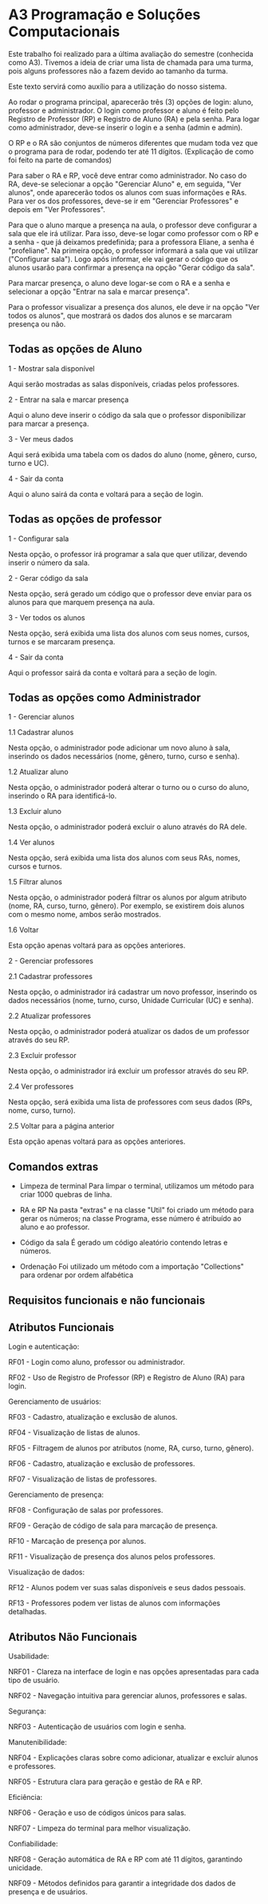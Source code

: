 
# A3 Programação e Soluções Computacionais

Este trabalho foi realizado para a última avaliação do semestre (conhecida como A3). Tivemos a ideia de criar uma lista de chamada para uma turma, pois alguns professores não a fazem devido ao tamanho da turma.

Este texto servirá como auxílio para a utilização do nosso sistema.

Ao rodar o programa principal, aparecerão três (3) opções de login: aluno, professor e administrador. O login como professor e aluno é feito pelo Registro de Professor (RP) e Registro de Aluno (RA) e pela senha. Para logar como administrador, deve-se inserir o login e a senha (admin e admin).

O RP e o RA são conjuntos de números diferentes que mudam toda vez que o programa para de rodar, podendo ter até 11 dígitos. (Explicação de como foi feito na parte de comandos)

Para saber o RA e RP, você deve entrar como administrador. No caso do RA, deve-se selecionar a opção "Gerenciar Aluno" e, em seguida, "Ver alunos", onde aparecerão todos os alunos com suas informações e RAs. Para ver os dos professores, deve-se ir em "Gerenciar Professores" e depois em "Ver Professores".

Para que o aluno marque a presença na aula, o professor deve configurar a sala que ele irá utilizar. Para isso, deve-se logar como professor com o RP e a senha - que já deixamos predefinida; para a professora Eliane, a senha é "profeliane". Na primeira opção, o professor informará a sala que vai utilizar ("Configurar sala"). Logo após informar, ele vai gerar o código que os alunos usarão para confirmar a presença na opção "Gerar código da sala".

Para marcar presença, o aluno deve logar-se com o RA e a senha e selecionar a opção "Entrar na sala e marcar presença".

Para o professor visualizar a presença dos alunos, ele deve ir na opção "Ver todos os alunos", que mostrará os dados dos alunos e se marcaram presença ou não.

## Todas as opções de Aluno

1 - Mostrar sala disponível

Aqui serão mostradas as salas disponíveis, criadas pelos professores.

2 - Entrar na sala e marcar presença

Aqui o aluno deve inserir o código da sala que o professor disponibilizar para marcar a presença.

3 - Ver meus dados

Aqui será exibida uma tabela com os dados do aluno (nome, gênero, curso, turno e UC).

4 - Sair da conta

Aqui o aluno sairá da conta e voltará para a seção de login.

## Todas as opções de professor

1 - Configurar sala

Nesta opção, o professor irá programar a sala que quer utilizar, devendo inserir o número da sala.

2 - Gerar código da sala

Nesta opção, será gerado um código que o professor deve enviar para os alunos para que marquem presença na aula.

3 - Ver todos os alunos

Nesta opção, será exibida uma lista dos alunos com seus nomes, cursos, turnos e se marcaram presença.

4 - Sair da conta

Aqui o professor sairá da conta e voltará para a seção de login.

## Todas as opções como Administrador

1 - Gerenciar alunos

1.1 Cadastrar alunos

Nesta opção, o administrador pode adicionar um novo aluno à sala, inserindo os dados necessários (nome, gênero, turno, curso e senha).

1.2 Atualizar aluno

Nesta opção, o administrador poderá alterar o turno ou o curso do aluno, inserindo o RA para identificá-lo.

1.3 Excluir aluno

Nesta opção, o administrador poderá excluir o aluno através do RA dele.

1.4 Ver alunos

Nesta opção, será exibida uma lista dos alunos com seus RAs, nomes, cursos e turnos.

1.5 Filtrar alunos

Nesta opção, o administrador poderá filtrar os alunos por algum atributo (nome, RA, curso, turno, gênero). Por exemplo, se existirem dois alunos com o mesmo nome, ambos serão mostrados.

1.6 Voltar

Esta opção apenas voltará para as opções anteriores.

2 - Gerenciar professores

2.1 Cadastrar professores

Nesta opção, o administrador irá cadastrar um novo professor, inserindo os dados necessários (nome, turno, curso, Unidade Curricular (UC) e senha).

2.2 Atualizar professores

Nesta opção, o administrador poderá atualizar os dados de um professor através do seu RP.

2.3 Excluir professor

Nesta opção, o administrador irá excluir um professor através do seu RP.

2.4 Ver professores

Nesta opção, será exibida uma lista de professores com seus dados (RPs, nome, curso, turno).

2.5 Voltar para a página anterior

Esta opção apenas voltará para as opções anteriores.

## Comandos extras

+ Limpeza de terminal
Para limpar o terminal, utilizamos um método para criar 1000 quebras de linha.

+ RA e RP
Na pasta "extras" e na classe "Util" foi criado um método para gerar os números; na classe Programa, esse número é atribuído ao aluno e ao professor.

+ Código da sala
É gerado um código aleatório contendo letras e números.

+ Ordenação
Foi utilizado um método com a importação "Collections" para ordenar por ordem alfabética

## Requisitos funcionais e não funcionais

## Atributos Funcionais

Login e autenticação:

RF01 - Login como aluno, professor ou administrador.

RF02 - Uso de Registro de Professor (RP) e Registro de Aluno (RA) para login.

Gerenciamento de usuários:

RF03 - Cadastro, atualização e exclusão de alunos.

RF04 - Visualização de listas de alunos.

RF05 - Filtragem de alunos por atributos (nome, RA, curso, turno, gênero).

RF06 - Cadastro, atualização e exclusão de professores.

RF07 - Visualização de listas de professores.

Gerenciamento de presença:

RF08 - Configuração de salas por professores.

RF09 - Geração de código de sala para marcação de presença.

RF10 - Marcação de presença por alunos.

RF11 - Visualização de presença dos alunos pelos professores.

Visualização de dados:

RF12 - Alunos podem ver suas salas disponíveis e seus dados pessoais.

RF13 - Professores podem ver listas de alunos com informações detalhadas.

## Atributos Não Funcionais

Usabilidade:

NRF01 - Clareza na interface de login e nas opções apresentadas para cada tipo de usuário.

NRF02 - Navegação intuitiva para gerenciar alunos, professores e salas.

Segurança:

NRF03 - Autenticação de usuários com login e senha.

Manutenibilidade:

NRF04 - Explicações claras sobre como adicionar, atualizar e excluir alunos e professores.

NRF05 - Estrutura clara para geração e gestão de RA e RP.

Eficiência:

NRF06 - Geração e uso de códigos únicos para salas.

NRF07 - Limpeza do terminal para melhor visualização.

Confiabilidade:

NRF08 - Geração automática de RA e RP com até 11 dígitos, garantindo unicidade.

NRF09 - Métodos definidos para garantir a integridade dos dados de presença e de usuários.
